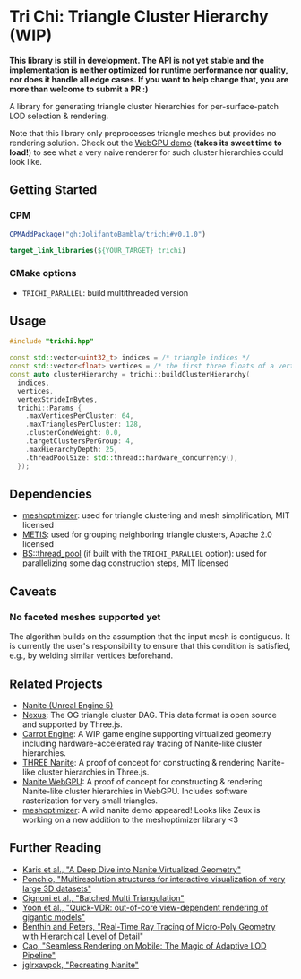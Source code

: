 # Tri Chi: Triangle Cluster Hierarchy (WIP)

**This library is still in development. The API is not yet stable and the implementation is neither optimized for runtime performance nor quality, nor does it handle all edge cases.
If you want to help change that, you are more than welcome to submit a PR :)**

A library for generating triangle cluster hierarchies for per-surface-patch LOD selection & rendering.

Note that this library only preprocesses triangle meshes but provides no rendering solution. Check out the [WebGPU demo](https://jolifantobambla.github.io/trichi/) (**takes its sweet time to load!**) to see what a very naive renderer for such cluster hierarchies could look like.

## Getting Started

### CPM

```cmake
CPMAddPackage("gh:JolifantoBambla/trichi#v0.1.0")

target_link_libraries(${YOUR_TARGET} trichi)
```

### CMake options

 - `TRICHI_PARALLEL`: build multithreaded version

## Usage

```cpp
#include "trichi.hpp"

const std::vector<uint32_t> indices = /* triangle indices */
const std::vector<float> vertices = /* the first three floats of a vertex should be its 3d position */
const auto clusterHierarchy = trichi::buildClusterHierarchy(
  indices,
  vertices,
  vertexStrideInBytes,
  trichi::Params {
    .maxVerticesPerCluster: 64,
    .maxTrianglesPerCluster: 128,
    .clusterConeWeight: 0.0,
    .targetClustersPerGroup: 4,
    .maxHierarchyDepth: 25,
    .threadPoolSize: std::thread::hardware_concurrency(),
  });
```


## Dependencies

 - [meshoptimizer](https://github.com/zeux/meshoptimizer): used for triangle clustering and mesh simplification, MIT licensed
 - [METIS](https://github.com/KarypisLab/METIS): used for grouping neighboring triangle clusters, Apache 2.0 licensed
 - [BS::thread_pool](https://github.com/bshoshany/thread-pool) (if built with the `TRICHI_PARALLEL` option): used for parallelizing some dag construction steps, MIT licensed

## Caveats

### No faceted meshes supported yet

The algorithm builds on the assumption that the input mesh is contiguous. It is currently the user's responsibility to ensure that this condition is satisfied, e.g., by welding similar vertices beforehand.

## Related Projects

 - [Nanite (Unreal Engine 5)](https://dev.epicgames.com/documentation/en-us/unreal-engine/nanite-virtualized-geometry-in-unreal-engine)
 - [Nexus](https://github.com/cnr-isti-vclab/nexus): The OG triangle cluster DAG. This data format is open source and supported by Three.js.
 - [Carrot Engine](https://github.com/jglrxavpok/Carrot): A WIP game engine supporting virtualized geometry including hardware-accelerated ray tracing of Nanite-like cluster hierarchies.
 - [THREE Nanite](https://github.com/AIFanatic/three-nanite): A proof of concept for constructing & rendering Nanite-like cluster hierarchies in Three.js.
 - [Nanite WebGPU](https://github.com/Scthe/nanite-webgpu): A proof of concept for constructing & rendering Nanite-like cluster hierarchies in WebGPU. Includes software rasterization for very small triangles.
 - [meshoptimizer](https://github.com/zeux/meshoptimizer): A wild nanite demo appeared! Looks like Zeux is working on a new addition to the meshoptimizer library <3

## Further Reading

 - [Karis et al., "A Deep Dive into Nanite Virtualized Geometry"](https://advances.realtimerendering.com/s2021/Karis_Nanite_SIGGRAPH_Advances_2021_final.pdf)
 - [Ponchio, "Multiresolution structures for interactive visualization of very large 3D datasets"](https://vcg.isti.cnr.it/~ponchio/download/ponchio_phd.pdf)
 - [Cignoni et al., "Batched Multi Triangulation"](https://ieeexplore.ieee.org/document/1532797)
 - [Yoon et al., "Quick-VDR: out-of-core view-dependent rendering of gigantic models"](https://ieeexplore.ieee.org/document/1432683)
 - [Benthin and Peters, "Real-Time Ray Tracing of Micro-Poly Geometry with Hierarchical Level of Detail"](https://onlinelibrary.wiley.com/doi/10.1111/cgf.14868)
 - [Cao, "Seamless Rendering on Mobile: The Magic of Adaptive LOD Pipeline"](https://advances.realtimerendering.com/s2024/content/Cao-NanoMesh/AdavanceRealtimeRendering_NanoMesh0810.pdf)
 - [jglrxavpok, "Recreating Nanite"](https://jglrxavpok.github.io/2023/11/12/recreating-nanite-the-plan.html)
